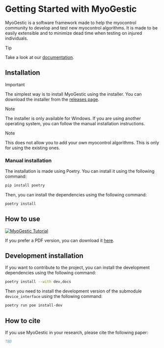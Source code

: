 # Getting Started with MyoGestic

MyoGestic is a software framework made to help the myocontrol community to develop and test new myocontrol algorithms.
It is made to be easily extensible and to minimize dead time when testing on injured individuals.

> [!TIP]
> Take a look at our [documentation](https://nsquaredlab.github.io/MyoGestic/).

## Installation
> [!IMPORTANT]
> The simplest way is to install MyoGestic using the installer. You can download the installer from the [releases page](https://github.com/NsquaredLab/MyoGestic/releases).

> [!NOTE]
> The installer is only available for Windows. If you are using another operating system, you can follow the manual installation instructions.

> [!NOTE]  
> This does not allow you to add your own myocontrol algorithms. This is only for using the existing ones.

### Manual installation
The installation is made using Poetry. You can install it using the following command:
```bash
pip install poetry
```

Then, you can install the dependencies using the following command:
```bash
poetry install
```

## How to use
[![MyoGestic Tutorial](https://img.youtube.com/vi/Re3VfgKhjCM/maxresdefault.jpg)](https://youtu.be/Re3VfgKhjCM)

If you prefer a PDF version, you can download it [here](
https://github.com/NsquaredLab/MyoGestic/tree/main/docs/source/_static/MyoGestic_Tutorial.pdf).

## Development installation
If you want to contribute to the project, you can install the development dependencies using the following command:
```bash
poetry install --with dev,docs
```

Then you need to install the development version of the submodule `device_interface` using the following command:
```bash
poetry run poe install-dev
```

## How to cite
If you use MyoGestic in your research, please cite the following paper:
```bibtex
TBD
```
